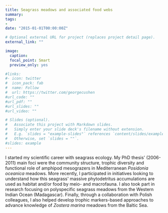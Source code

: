 ```yaml
---
title: Seagrass meadows and associated food webs
summary:
tags:
-
date: "2015-01-01T00:00:00Z"

# Optional external URL for project (replaces project detail page).
external_link: ""

image:
  caption:
  focal_point: Smart
  preview_only: yes

#links:
#- icon: twitter
#  icon_pack: fab
#  name: Follow
#  url: https://twitter.com/georgecushen
#url_code: ""
#url_pdf: ""
#url_slides: ""
#url_video: ""

# Slides (optional).
#   Associate this project with Markdown slides.
#   Simply enter your slide deck's filename without extension.
#   E.g. `slides = "example-slides"` references `content/slides/example-slides.md`.
#   Otherwise, set `slides = ""`.
#slides: example
---
```

I started my scientific career with seagrass ecology. My PhD thesis' (2006-2011) main foci were the community structure, trophic diversity and functional role of amphipod mesograzers in Mediterranean *Posidonia oceanica* meadows. More recently, I participated in initiatives looking to understand how this seagrass' massive phytodetritus accumulations are used as habitat and/or food by meio- and macrofauna. I also took part in research focusing on polyspecific seagrass meadows from the Western Indian Ocean (Madagascar). Finally, through a collaboration with Polish colleagues, I also helped develop trophic markers-based approaches to advance knowledge of *Zostera marina* meadows from the Baltic Sea.
